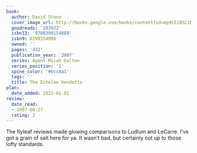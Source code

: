 ```yaml
---
book:
  author: David Stone
  cover_image_url: http://books.google.com/books/content?id=mp9CEiBSL1MC&printsec=frontcover&img=1&zoom=1&edge=curl&source=gbs_api
  goodreads: '283922'
  isbn13: '9780399154089'
  isbn9: 0399154086
  owned: ''
  pages: '432'
  publication_year: '2007'
  series: Agent Micah Dalton
  series_position: '1'
  spine_color: '#bcc8a1'
  tags: ''
  title: The Echelon Vendetta
plan:
  date_added: 2023-01-01
review:
  date_read:
  - 2007-08-27
  rating: 2
---
```


The flyleaf reviews made glowing comparisons to Ludlum and LeCarre. I’ve got a grain of salt here for ya. It wasn’t bad, but certainly not up to those lofty standards.
